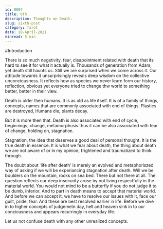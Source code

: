 ```yaml
---
id: 0007
title: 6th
description: Thoughts on Death.
slug: sixth-post
category: Tarot
date: 28-April-2021
minread: 5 min
---
```

#Introduction

There is so much negetivity, fear, disapointment related with death that its hard to see it for what it actually is.
Thousands of generation from Adam, yet death still haunts us. Still we are surprised when we come across it. Our attitude towards it unsurprisingly reveals deep wisdom on the collective unconciousness. It reflects how as species we never learn form our history, reflection, obvious yet everyone tried to change thw world to something better, better in their view.

Death is older then humans. It is as old as life itself. It is of a family of things, concepts, names that are commonly associated with end of things. Plastics are destroyed, Humans die, plants decay.

But it is more then that. Death is also associated with end of cycle, beginnings, change, metamorphosis thus it can be also associated with fear of change, holding on, stagnation.

Stagnation, the idea that deserves a good deal of personal thought. It is the true death in essence. It is what we fear about death, the thing about death we are not aware of or in my opinion, frightened and traumatized to think through.

The doubt about 'life after death' is merely an evolved and metaphoriszed way of asking if we will be experiancing stagnation after death. Will we be boulders on the mountain, rocks on sea bed. There but not there at all. The question reflects our deep insecurity arose by not living respectfully in the material world. You would not mind to be a butterfly if you do not judge it to be dumb, inferior. And to part in death means to accept that material world. And before we can accept it, we have to resolve our issues with it, face our guilt, pride, fear. And these are best resolved earlier in life. Before we dive in to higher concepts of judgemetn day, hell and heaven sink in to our conciousness and appears recurringly in everyday life.

Let us not confuse death with any other unrealized concepts.
